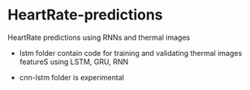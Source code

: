 # HeartRate-predictions

HeartRate predictions using RNNs and thermal images
* lstm folder contain code for training and validating thermal images featureS using LSTM, GRU, RNN

* cnn-lstm folder is experimental
